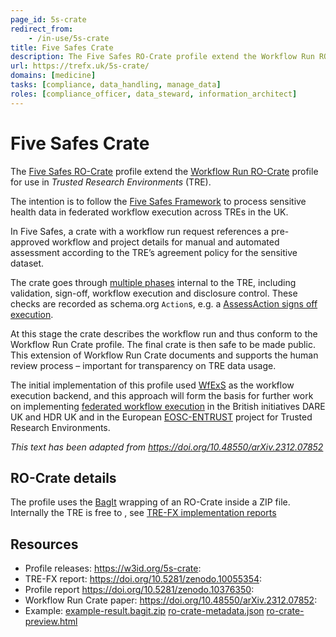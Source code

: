 ```yaml
---
page_id: 5s-crate
redirect_from:
    - /in-use/5s-crate
title: Five Safes Crate
description: The Five Safes RO-Crate profile extend the Workflow Run RO-Crate profile for use in Trusted Research Environments (TRE).
url: https://trefx.uk/5s-crate/
domains: [medicine]
tasks: [compliance, data_handling, manage_data]
roles: [compliance_officer, data_steward, information_architect]
---
```


# Five Safes Crate

The [Five Safes RO-Crate](https://w3id.org/5s-crate) profile extend the [Workflow Run RO-Crate](https://www.researchobject.org/workflow-run-crate/) profile for use in _Trusted Research Environments_ (TRE). 

The intention is to follow the [Five Safes Framework](https://econpapers.repec.org/RePEc:uwe:wpaper:20161601) to process sensitive health data in federated workflow execution across TREs in the UK.

In Five Safes, a crate with a workflow run request references a pre-approved workflow and project details for manual and automated assessment according to the TRE’s agreement policy for the sensitive dataset.

The crate goes through [multiple phases](https://trefx.uk/5s-crate/0.4/#review-process) internal to the TRE, including validation, sign-off, workflow execution and disclosure control.  These checks are recorded as schema.org `Action`s, e.g. a [AssessAction signs off execution](https://trefx.uk/5s-crate/0.4/example-result/data/ro-crate-preview.html#%23signoff-3b741265-cfef-49ea-8138-a2fa149bf2f0).

At this stage the crate describes the workflow run and thus conform to the Workflow Run Crate profile.  The final crate is then safe to be made public.  This extension of Workflow Run Crate documents and supports the human review process – important for transparency on TRE data usage. 

The initial implementation of this profile used [WfExS](https://github.com/inab/WfExS-backend) as the workflow execution backend, and this approach will form the basis for further work on implementing [federated workflow execution](https://www.hdruk.ac.uk/research/research-data-infrastructure/federated-analytics/) in the British initiatives DARE UK and HDR UK and in the European [EOSC-ENTRUST](https://esciencelab.org.uk/projects/eosc-entrust/) project for Trusted Research Environments.

_This text has been adapted from <https://doi.org/10.48550/arXiv.2312.07852>_


## RO-Crate details

The profile uses the [BagIt](https://www.researchobject.org/ro-crate/1.1/appendix/implementation-notes.html#combining-with-other-packaging-schemes) wrapping of an RO-Crate inside a ZIP file. Internally the TRE is free to , see [TRE-FX implementation reports](https://trefx.uk/implementation)


## Resources

* Profile releases: <https://w3id.org/5s-crate>:
* TRE-FX report: <https://doi.org/10.5281/zenodo.10055354>:
* Profile report <https://doi.org/10.5281/zenodo.10376350>:
* Workflow Run Crate paper: <https://doi.org/10.48550/arXiv.2312.07852>:
* Example: [example-result.bagit.zip](https://trefx.uk/5s-crate/0.4/example-result.bagit.zip) [ro-crate-metadata.json](https://trefx.uk/5s-crate/0.4/example-hutch/data/ro-crate-metadata.json) [ro-crate-preview.html](https://trefx.uk/5s-crate/0.4/example-result/data/ro-crate-preview.html)
